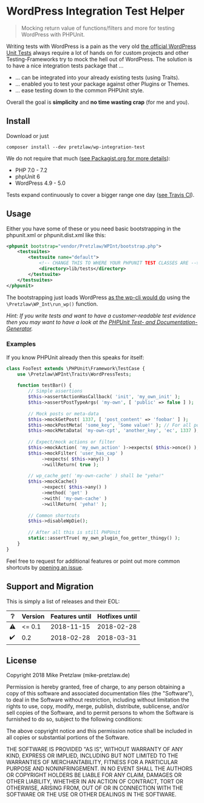 # WordPress Integration Test Helper

> Mocking return value of functions/filters and more for testing WordPress with PHPUnit.

Writing tests with WordPress is a pain as the very old
[the official WordPress Unit Tests](https://make.wordpress.org/core/handbook/testing/automated-testing/phpunit/)
always require a lot of hands on for custom projects
and other Testing-Frameworks try to mock the hell out of WordPress.
The solution is to have a nice integration tests package that ...

- ... can be integrated into your already existing tests (using Traits).
- ... enabled you to test your package against other Plugins or Themes.
- ... ease testing down to the common PHPUnit style.

Overall the goal is **simplicity** and **no time wasting crap** (for me and you).

## Install

Download or just

    composer install --dev pretzlaw/wp-integration-test

We do not require that much
([see Packagist.org for more details](https://packagist.org/packages/pretzlaw/wp-integration-test)):

- PHP 7.0 - 7.2
- phpUnit 6
- WordPress 4.9 - 5.0

Tests expand continuously to cover a bigger range one day
([see Travis CI](https://travis-ci.org/pretzlaw/wp-integration-test)).


## Usage

Either you have some of these or you need basic bootstrapping
in the phpunit.xml or phpunit.dist.xml like this:

```xml
<phpunit bootstrap="vendor/Pretzlaw/WPInt/bootstrap.php">
	<testsuites>
		<testsuite name="default">
		    <!-- CHANGE THIS TO WHERE YOUR PHPUNIT TEST CLASSES ARE -->
			<directory>lib/tests</directory>
		</testsuite>
	</testsuites>
</phpunit>
```

The bootstrapping just loads WordPress
[as the wp-cli would do](https://github.com/wp-cli/wp-cli/blob/master/php/wp-cli.php)
using the `\Pretzlaw\WP_Int\run_wp()` function.


*Hint: If you write tests and want to have a customer-readable test evidence
then you may want to have a look at the
[PHPUnit Test- and Documentation-Generator](https://github.com/pretzlaw/phpunit-docgen).*


### Examples

If you know PHPUnit already then this speaks for itself:

```php
class FooTest extends \PHPUnit\Framework\TestCase {
    use \Pretzlaw\WPInt\Traits\WordPressTests;
    
    function testBar() {
        // Simple assertions
        $this->assertActionHasCallback( 'init', 'my_own_init' );
        $this->assertPostTypeArgs( 'my-own', [ 'public' => false ] );
        
        // Mock posts or meta-data
        $this->mockGetPost( 1337, [ 'post_content' => 'foobar' ] );
        $this->mockPostMeta( 'some_key', 'Some value!' ); // For all posts
        $this->mockMetaData( 'my-own-cpt', 'another_key', 'ec', 1337 ); // Just for ID 1337
        
        // Expect/mock actions or filter
        $this->mockAction( 'my_own_action' )->expects( $this->once() );
        $this->mockFilter( 'user_has_cap' )
             ->expects( $this->any() )
             ->willReturn( true );
        
        // wp_cache_get( 'my-own-cache' ) shall be "yeha!"
        $this->mockCache()
             ->expect( $this->any() )
             ->method( 'get' )
             ->with( 'my-own-cache' )
             ->willReturn( 'yeha!' );
        
        // Common shortcuts
        $this->disableWpDie();
        
        // After all this is still PHPUnit
        static::assertTrue( my_own_plugin_foo_getter_thingy() );
    }
}
```

Feel free to request for additional features or point out more common shortcuts
by [opening an issue](https://github.com/pretzlaw/wp-integration-test/issues).


## Support and Migration

This is simply a list of releases and their EOL:

:grey_question:    | Version   | Features until  | Hotfixes until
------------------ | --------- | --------------- | --------------
:warning:          | <= 0.1    | 2018-11-15      | 2018-02-28
:heavy_check_mark: |    0.2    | 2018-02-28      | 2018-03-31


## License

Copyright 2018 Mike Pretzlaw (mike-pretzlaw.de)

Permission is hereby granted, free of charge, to any person obtaining a copy of this software
and associated documentation files (the "Software"), to deal in the Software without restriction,
including without limitation the rights to use, copy, modify, merge, publish, distribute, sublicense,
and/or sell copies of the Software, and to permit persons to whom the Software is furnished to do so,
subject to the following conditions:

The above copyright notice and this permission notice shall be included in all copies
or substantial portions of the Software.

THE SOFTWARE IS PROVIDED "AS IS", WITHOUT WARRANTY OF ANY KIND, EXPRESS OR IMPLIED,
INCLUDING BUT NOT LIMITED TO THE WARRANTIES OF MERCHANTABILITY, FITNESS FOR A PARTICULAR PURPOSE
AND NONINFRINGEMENT.
IN NO EVENT SHALL THE AUTHORS OR COPYRIGHT HOLDERS BE LIABLE FOR ANY CLAIM, DAMAGES OR OTHER LIABILITY,
WHETHER IN AN ACTION OF CONTRACT, TORT OR OTHERWISE, ARISING FROM, OUT OF
OR IN CONNECTION WITH THE SOFTWARE OR THE USE OR OTHER DEALINGS IN THE SOFTWARE.
